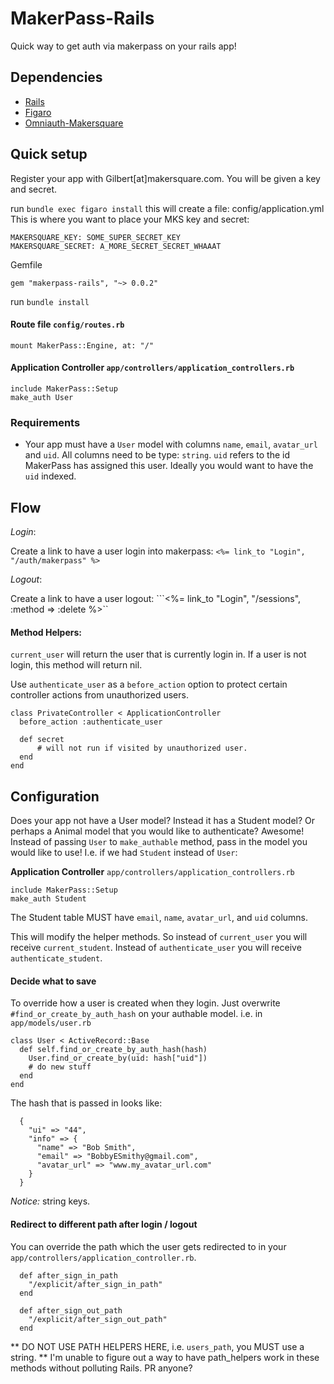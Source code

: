 # MakerPass-Rails

Quick way to get auth via makerpass on your rails app!

## Dependencies
  - [Rails](https://github.com/rails/rails)
  - [Figaro](https://github.com/laserlemon/figaro)
  - [Omniauth-Makersquare](https://github.com/makersquare/omniauth-makersquare)

## Quick setup

Register your app with Gilbert[at]makersquare.com. You will be given a key and secret.

run ```bundle exec figaro install```
this will create a file: config/application.yml
This is where you want to place your MKS key and secret:

```
MAKERSQUARE_KEY: SOME_SUPER_SECRET_KEY
MAKERSQUARE_SECRET: A_MORE_SECRET_SECRET_WHAAAT
```

Gemfile

```
gem "makerpass-rails", "~> 0.0.2"
```

run ```bundle install```

#### Route file  ```config/routes.rb```

```
mount MakerPass::Engine, at: "/"
```

#### Application Controller ```app/controllers/application_controllers.rb```

```
include MakerPass::Setup
make_auth User
```

### Requirements

- Your app must have a ```User``` model with columns ```name```, ```email```, ```avatar_url``` and ```uid```. All columns need to be type: ```string```. ```uid``` refers to the id MakerPass has assigned this user. Ideally you would want to have the ```uid``` indexed.


## Flow
*Login*:

Create a link to have a user login into makerpass: ```<%= link_to "Login", "/auth/makerpass" %>```

*Logout*:

Create a link to have a user logout: ```<%= link_to "Login", "/sessions", :method => :delete %>``

#### Method Helpers:
```current_user``` will return the user that is currently login in. If a user is not login, this method will return nil.

Use ```authenticate_user``` as a ```before_action``` option to protect certain controller actions from unauthorized users.

```
class PrivateController < ApplicationController
  before_action :authenticate_user

  def secret
      # will not run if visited by unauthorized user.
  end
end
```

## Configuration

Does your app not have a User model? Instead it has a Student model? Or perhaps a Animal model that you would like to authenticate? Awesome! Instead of passing ```User``` to ```make_authable``` method, pass in the model you would like to use!
I.e. if we had ```Student``` instead of ```User```:

**Application Controller** ```app/controllers/application_controllers.rb```

```
include MakerPass::Setup
make_auth Student
```

The Student table MUST have ```email```, ```name```, ```avatar_url```, and ```uid``` columns.

This will modify the helper methods. So instead of ```current_user``` you will receive ```current_student```. Instead of ```authenticate_user``` you will receive ```authenticate_student```.

#### Decide what to save

To override how a user is created when they login. Just overwrite ```#find_or_create_by_auth_hash``` on your authable model. i.e. in ```app/models/user.rb```


```
class User < ActiveRecord::Base
  def self.find_or_create_by_auth_hash(hash)
    User.find_or_create_by(uid: hash["uid"])
    # do new stuff
  end
end
```

The hash that is passed in looks like:
```
  {
    "ui" => "44",
    "info" => {
      "name" => "Bob Smith",
      "email" => "BobbyESmithy@gmail.com",
      "avatar_url" => "www.my_avatar_url.com"
    }
  }
```

*Notice:* string keys.

#### Redirect to different path after login / logout

You can override the path which the user gets redirected to in your ```app/controllers/application_controller.rb```.

```
  def after_sign_in_path
    "/explicit/after_sign_in_path"
  end

  def after_sign_out_path
    "/explicit/after_sign_out_path"
  end

```

** DO NOT USE PATH HELPERS HERE, i.e. ```users_path```, you MUST use a string. ** I'm unable to figure out a way to have path_helpers work in these methods without polluting Rails. PR anyone?

